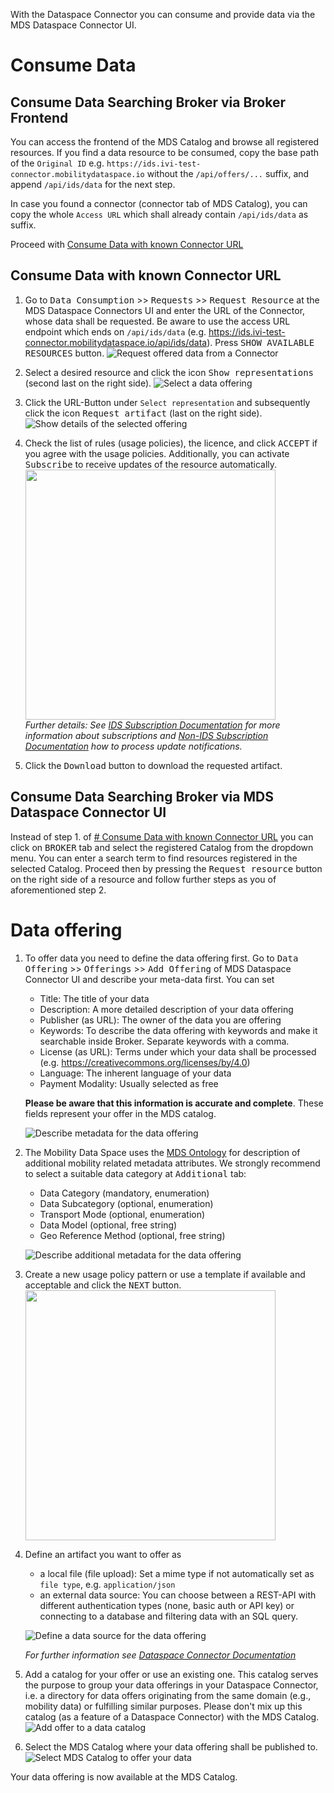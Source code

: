 With the Dataspace Connector you can consume and provide data via the MDS Dataspace Connector UI.

# Consume Data
## Consume Data Searching Broker via Broker Frontend
You can access the frontend of the MDS Catalog and browse all registered resources. If you find a data resource to be consumed, copy the base path of the `Original ID` e.g. `https://ids.ivi-test-connector.mobilitydataspace.io` without the `/api/offers/...` suffix, and append `/api/ids/data` for the next step. 

In case you found a connector (connector tab of MDS Catalog), you can copy the whole `Access URL` which shall already contain `/api/ids/data` as suffix. 

Proceed with [Consume Data with known Connector URL](#Consume-Data-with-known-Connector-URL)

## Consume Data with known Connector URL
1. Go to <kbd>Data Consumption</kbd> >> <kbd>Requests</kbd> >> <kbd>Request Resource</kbd> at the MDS Dataspace Connectors UI and enter the URL of the Connector, whose data shall be requested. Be aware to use the access URL endpoint which ends on `/api/ids/data` (e.g. https://ids.ivi-test-connector.mobilitydataspace.io/api/ids/data). Press <kbd>SHOW AVAILABLE RESOURCES</kbd> button.
![Request offered data from a Connector](https://user-images.githubusercontent.com/91048868/170651063-4cb93e89-cca8-44c2-aaff-a4a371c2db54.jpg "Request offered data from a Connector")


2. Select a desired resource and click the icon <kbd>Show representations</kbd> (second last on the right side).
   ![Select a data offering](https://user-images.githubusercontent.com/91048868/170658417-77c046df-c136-4b86-a709-012a38cb8c90.jpg "Select a data offering")


3. Click the URL-Button under `Select representation` and subsequently click the icon <kbd>Request artifact</kbd> (last on the right side).
   ![Show details of the selected offering](https://user-images.githubusercontent.com/91048868/170659186-66eb5861-6300-498b-b271-144180d27310.jpg "Show details of the selected offering")


4. Check the list of rules (usage policies), the licence, and click <kbd>ACCEPT</kbd> if you agree with the usage policies. Additionally, you can activate <kbd>Subscribe</kbd> to receive updates of the resource automatically.  
<img src="https://user-images.githubusercontent.com/91048868/170662482-56dd90dd-9bf4-4f76-81aa-ba021a472b30.jpg" width=400><br>
 _Further details: See [IDS Subscription Documentation](https://international-data-spaces-association.github.io/DataspaceConnector/CommunicationGuide/v6/Subscription#step-2-create-an-ids-subscription) for more information about subscriptions and [Non-IDS Subscription Documentation](https://international-data-spaces-association.github.io/DataspaceConnector/CommunicationGuide/v6/Subscription#step-1-create-a-non-ids-subscription) how to process update notifications._


5. Click the <kbd>Download</kbd> button to download the requested artifact.


## Consume Data Searching Broker via MDS Dataspace Connector UI
Instead of step 1. of [# Consume Data with known Connector URL](#Consume-Data-with-known-Connector-URL) you can click on <kbd>BROKER</kbd> tab and select the registered Catalog from the dropdown menu. You can enter a search term to find resources registered in the selected Catalog. Proceed then by pressing the <kbd>Request resource</kbd> button on the right side of a resource and follow further steps as you of aforementioned step 2.  


# Data offering
1. To offer data you need to define the data offering first. Go to <kbd>Data Offering</kbd> >> <kbd>Offerings</kbd> >> <kbd>Add Offering</kbd> of MDS Dataspace Connector UI and describe your meta-data first. You can set 
   - Title: The title of your data
   - Description: A more detailed description of your data offering
   - Publisher (as URL): The owner of the data you are offering
   - Keywords: To describe the data offering with keywords and make it searchable inside Broker. Separate keywords with a comma. 
   - License (as URL): Terms under which your data shall be processed (e.g. https://creativecommons.org/licenses/by/4.0)
   - Language: The inherent language of your data
   - Payment Modality: Usually selected as free  
   
   **Please be aware that this information is accurate and complete**. These fields represent your offer in the MDS catalog.

   ![Describe metadata for the data offering](https://user-images.githubusercontent.com/91048868/170665339-0edb7376-de3b-43bc-991b-69bf69d233b3.jpg "Describe metadata for the data offering")


2. The Mobility Data Space uses the [MDS Ontology](https://github.com/Mobility-Data-Space/mobility-data-space/wiki/Ontology) for description of additional mobility related metadata attributes. We strongly recommend to select a suitable data category at <kbd>Additional</kbd> tab:
   - Data Category (mandatory, enumeration)
   - Data Subcategory (optional, enumeration)
   - Transport Mode (optional, enumeration)
   - Data Model (optional, free string)
   - Geo Reference Method (optional, free string)  

   ![Describe additional metadata for the data offering](https://user-images.githubusercontent.com/91048868/177956572-d0cc8a8c-38b0-4ee4-a897-8fcdd6101546.jpg "Describe additional metadata for the data offering")


3. Create a new usage policy pattern or use a template if available and acceptable and click the <kbd>NEXT</kbd> button.  
    <img src="https://user-images.githubusercontent.com/91048868/170666289-5b549773-7bf7-4bef-8cb3-6a62d7699b35.jpg" width=400><br>


4. Define an artifact you want to offer as
   - a local file (file upload): Set a mime type if not automatically set as `file type`, e.g. `application/json` 
   - an external data source: You can choose between a REST-API with different authentication types (none, basic auth or API key) or connecting to a database and filtering data with an SQL query.  

   ![Define a data source for the data offering](https://user-images.githubusercontent.com/91048868/170668168-dd0ab024-0955-4994-bcca-3a7f68599b7b.jpg "Define a data source for the data offering")

   _For further information see [Dataspace Connector Documentation](https://international-data-spaces-association.github.io/DataspaceConnector/CommunicationGuide/v6/Camel#create-a-route-for-fetching-data)_


5. Add a catalog for your offer or use an existing one. This catalog serves the purpose to group your data offerings in your Dataspace Connector, i.e. a directory for data offers originating from the same domain (e.g., mobility data) or fulfilling similar purposes. Please don't mix up this catalog (as a feature of a Dataspace Connector) with the MDS Catalog.
   ![Add offer to a data catalog](https://user-images.githubusercontent.com/91048868/170673032-d8ad5994-7266-47ca-8279-3feb513a90ad.jpg "Add offer to a data catalog")


6. Select the MDS Catalog where your data offering shall be published to.
   ![Select MDS Catalog to offer your data](https://user-images.githubusercontent.com/91048868/170673109-714c9f51-a683-4a8b-a894-15940f4300ae.jpg "Select MDS Catalog to offer your data")


Your data offering is now available at the MDS Catalog.